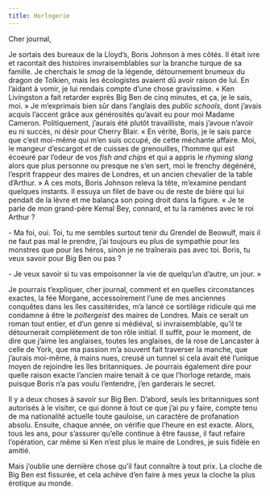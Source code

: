 ```yaml
---
title: Horlogerie
---
```

Cher journal,

Je sortais des bureaux de la Lloyd’s, Boris Johnson à mes côtés. Il était ivre
et racontait des histoires invraisemblables sur la branche turque de sa
famille. Je cherchais le *smog* de la légende, détournement brumeux du dragon
de Tolkien, mais les écologistes avaient dû avoir raison de lui. En l’aidant à
vomir, je lui rendais compte d’une chose gravissime. « Ken Livingston a fait
retarder exprès Big Ben de cinq minutes, et ça, je le sais, moi. » Je
m’exprimais bien sûr dans l’anglais des *public schools*, dont j’avais acquis
l’accent grâce aux générosités qu’avait eu pour moi Madame Cameron.
Politiquement, j’aurais été plutôt travailliste, mais j’avoue n’avoir eu ni
succès, ni désir pour Cherry Blair. « En vérité, Boris, je le sais parce que
c’est moi-même qui m’en suis occupé, de cette méchante affaire. Moi, le mangeur
d’escargot et de cuisses de grenouilles, l’homme qui est écoeuré par l’odeur de
vos *fish and chips* et qui a appris le *rhyming slang* alors que plus personne
ou presque ne s’en sert, moi le frenchy dégénéré, l’esprit frappeur des maires
de Londres, et un ancien chevalier de la table d’Arthur. » A ces mots, Boris
Johnson releva la tête, m’examine pendant quelques instants. Il essuya un filet
de bave ou de reste de bière qui lui pendait de la lèvre et me balança son
poing droit dans la figure. « Je te parle de mon grand-père Kemal Bey, connard,
et tu la ramènes avec le roi Arthur ? 

\- Ma foi, oui. Toi, tu me sembles surtout tenir du Grendel de Beowulf, mais il
  ne faut pas mal le prendre, j’ai toujours eu plus de sympathie pour les
monstres que pour les héros, sinon je ne traînerais pas avec toi. Boris, tu veux
savoir pour Big Ben ou pas ?

\- Je veux savoir si tu vas empoisonner la vie de quelqu’un d’autre, un jour. »

Je pourrais t’expliquer, cher journal, comment et en quelles circonstances
exactes, la fée Morgane, accessoirement l’une de mes anciennes conquêtes dans
les îles cassitérides, m’a lancé ce sortilège ridicule qui me condamne à être
le *poltergeist* des maires de Londres. Mais ce serait un roman tout entier, et
d’un genre si médiéval, si invraisemblable, qu’il te détournerait complètement
de ton rôle initial. Il suffit, pour le moment, de dire que j’aime les
anglaises, toutes les anglaises, de la rose de Lancaster à celle de York, que
ma passion m’a souvent fait traverser la manche, que j’aurais moi-même, à mains
nues, creusé un tunnel si cela avait été l’unique moyen de rejoindre les îles
britanniques.  Je pourrais également dire pour quelle raison exacte l’ancien
maire tenait à ce que l’horloge retarde, mais puisque Boris n’a pas voulu
l’entendre, j’en garderais le  secret.

Il y a deux choses à savoir sur Big Ben. D’abord, seuls les britanniques sont
autorisés à le visiter, ce qui donne à tout ce que j’ai pu y faire, compte tenu
de ma nationalité actuelle toute gauloise, un caractère de profanation absolu.
Ensuite, chaque année, on vérifie que l’heure en est exacte. Alors, tous les
ans, pour s’assurer qu’elle continue à être fausse, il faut refaire
l’opération, car même si Ken n’est plus le maire de Londres, je suis fidèle en
amitié. 

Mais j’oublie une dernière chose qu’il faut connaître à tout prix. La cloche de
Big Ben est fissurée, et cela achève d’en faire à mes yeux la cloche la plus
érotique au monde.
